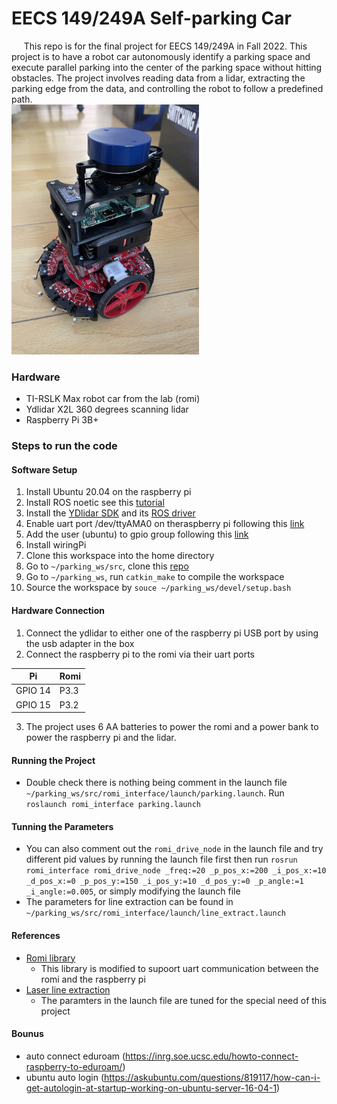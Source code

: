 # EECS 149/249A Self-parking Car
&nbsp;&nbsp;&nbsp;&nbsp; This repo is for the final project for EECS 149/249A in Fall 2022. This project is to have a robot car autonomously identify a parking space and execute parallel parking into the center of the parking space without hitting obstacles. The project involves reading data from a lidar, extracting the parking edge from the data, and controlling the robot to follow a predefined path. </br>
<img src="https://github.com/vincent006/EECS249_Parking/blob/main/IMG_8018.JPG" width="300" height="400">
### Hardware
- TI-RSLK Max robot car from the lab (romi)
- Ydlidar X2L 360 degrees scanning lidar
- Raspberry Pi 3B+ 

### Steps to run the code
#### Software Setup
1. Install Ubuntu 20.04 on the raspberry pi
2. Install ROS noetic see this [tutorial](http://wiki.ros.org/noetic/Installation/Ubuntu)
3. Install the [YDlidar SDK](https://github.com/YDLIDAR/sdk) and its [ROS driver](https://github.com/YDLIDAR/ydlidar_ros_driver)
4. Enable uart port /dev/ttyAMA0 on theraspberry pi following this [link](https://askubuntu.com/questions/1254376/enable-uart-communication-on-pi4-ubuntu-20-04)
5. Add the user (ubuntu) to gpio group following this [link](https://www.earnfs.com/en/html/1912.htm)
6. Install wiringPi
7. Clone this workspace into the home directory
8. Go to `~/parking_ws/src`, clone this [repo](https://github.com/kam3k/laser_line_extraction)
9. Go to `~/parking_ws`, run `catkin_make` to compile the workspace
10. Source the workspace by `souce ~/parking_ws/devel/setup.bash`
#### Hardware Connection
1. Connect the ydlidar to either one of the raspberry pi USB port by using the usb adapter in the box
2. Connect the raspberry pi to the romi via their uart ports

| Pi         | Romi       |
| ---------- | ---------- |
| GPIO 14    | P3.3       |
| GPIO 15    | P3.2       |

3. The project uses 6 AA batteries to power the romi and a power bank to power the raspberry pi and the lidar.
#### Running the Project
- Double check there is nothing being comment in the launch file `~/parking_ws/src/romi_interface/launch/parking.launch`. Run `roslaunch romi_interface parking.launch`
#### Tunning the Parameters 
- You can also comment out the `romi_drive_node` in the launch file and try different pid values by running the launch file first then run 
`rosrun romi_interface romi_drive_node _freq:=20 _p_pos_x:=200 _i_pos_x:=10 _d_pos_x:=0 _p_pos_y:=150 _i_pos_y:=10 _d_pos_y:=0 _p_angle:=1 _i_angle:=0.005`, or simply modifying the launch file
- The parameters for line extraction can be found in `~/parking_ws/src/romi_interface/launch/line_extract.launch`

#### References
- [Romi library](https://github.com/icyphy/lf-buckler/blob/main/lib/romi.c)
    - This library is modified to supoort uart communication between the romi and the raspberry pi  
- [Laser line extraction](https://github.com/kam3k/laser_line_extraction)
    - The paramters in the launch file are tuned for the special need of this project

#### Bounus
- auto connect eduroam (https://inrg.soe.ucsc.edu/howto-connect-raspberry-to-eduroam/)
- ubuntu auto login (https://askubuntu.com/questions/819117/how-can-i-get-autologin-at-startup-working-on-ubuntu-server-16-04-1)
